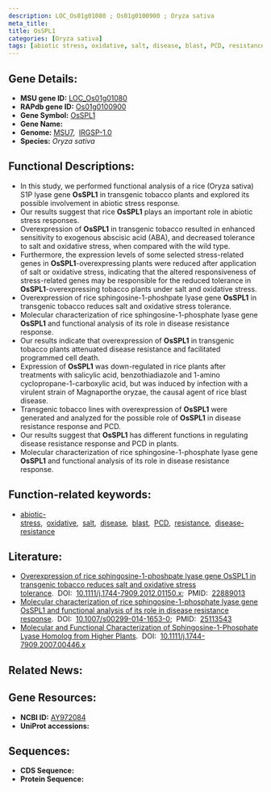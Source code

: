 ```yaml
---
description: LOC_Os01g01080 ; Os01g0100900 ; Oryza sativa
meta_title:
title: OsSPL1
categories: [Oryza sativa]
tags: [abiotic stress, oxidative, salt, disease, blast, PCD, resistance, disease resistance]
---
```


## Gene Details:
- **MSU gene ID:** [LOC_Os01g01080](http://rice.uga.edu/cgi-bin/ORF_infopage.cgi?orf=LOC_Os01g01080)  
- **RAPdb gene ID:** [Os01g0100900](https://rapdb.dna.affrc.go.jp/locus/?name=Os01g0100900)  
- **Gene Symbol:** <u>OsSPL1</u>
- **Gene Name:**
- **Genome:**  [MSU7](http://rice.uga.edu/),&nbsp;&nbsp;[IRGSP-1.0](https://rapdb.dna.affrc.go.jp/download/irgsp1.html)
- **Species:** *Oryza sativa*

## Functional Descriptions:
   - In this study, we performed functional analysis of a rice (Oryza sativa) S1P lyase gene **OsSPL1** in transgenic tobacco plants and explored its possible involvement in abiotic stress response.
   - Our results suggest that rice **OsSPL1** plays an important role in abiotic stress responses.
   - Overexpression of **OsSPL1** in transgenic tobacco resulted in enhanced sensitivity to exogenous abscisic acid (ABA), and decreased tolerance to salt and oxidative stress, when compared with the wild type.
   - Furthermore, the expression levels of some selected stress-related genes in **OsSPL1**-overexpressing plants were reduced after application of salt or oxidative stress, indicating that the altered responsiveness of stress-related genes may be responsible for the reduced tolerance in **OsSPL1**-overexpressing tobacco plants under salt and oxidative stress.
   - Overexpression of rice sphingosine-1-phoshpate lyase gene **OsSPL1** in transgenic tobacco reduces salt and oxidative stress tolerance.
   - Molecular characterization of rice sphingosine-1-phosphate lyase gene **OsSPL1** and functional analysis of its role in disease resistance response.
   - Our results indicate that overexpression of **OsSPL1** in transgenic tobacco plants attenuated disease resistance and facilitated programmed cell death.
   - Expression of **OsSPL1** was down-regulated in rice plants after treatments with salicylic acid, benzothiadiazole and 1-amino cyclopropane-1-carboxylic acid, but was induced by infection with a virulent strain of Magnaporthe oryzae, the causal agent of rice blast disease.
   - Transgenic tobacco lines with overexpression of **OsSPL1** were generated and analyzed for the possible role of **OsSPL1** in disease resistance response and PCD.
   - Our results suggest that **OsSPL1** has different functions in regulating disease resistance response and PCD in plants.
   - Molecular characterization of rice sphingosine-1-phosphate lyase gene **OsSPL1** and  functional analysis of its role in disease resistance response.

## Function-related keywords:
   - [abiotic-stress](/tags/abiotic-stress/),&nbsp;&nbsp;[oxidative](/tags/oxidative/),&nbsp;&nbsp;[salt](/tags/salt/),&nbsp;&nbsp;[disease](/tags/disease/),&nbsp;&nbsp;[blast](/tags/blast/),&nbsp;&nbsp;[PCD](/tags/PCD/),&nbsp;&nbsp;[resistance](/tags/resistance/),&nbsp;&nbsp;[disease-resistance](/tags/disease-resistance/)

## Literature:
   - [Overexpression of rice sphingosine-1-phoshpate lyase gene OsSPL1 in transgenic tobacco reduces salt and oxidative stress tolerance](https://www.doi.org/10.1111/j.1744-7909.2012.01150.x).&nbsp;&nbsp;DOI:&nbsp;&nbsp;[10.1111/j.1744-7909.2012.01150.x](https://www.doi.org/10.1111/j.1744-7909.2012.01150.x);&nbsp;&nbsp;PMID:&nbsp;&nbsp;[22889013](https://pubmed.ncbi.nlm.nih.gov/22889013/)
   - [Molecular characterization of rice sphingosine-1-phosphate lyase gene OsSPL1 and functional analysis of its role in disease resistance response](https://www.doi.org/10.1007/s00299-014-1653-0).&nbsp;&nbsp;DOI:&nbsp;&nbsp;[10.1007/s00299-014-1653-0](https://www.doi.org/10.1007/s00299-014-1653-0);&nbsp;&nbsp;PMID:&nbsp;&nbsp;[25113543](https://pubmed.ncbi.nlm.nih.gov/25113543/)
   - [Molecular and Functional Characterization of Sphingosine-1-Phosphate Lyase Homolog from Higher Plants](https://www.doi.org/10.1111/j.1744-7909.2007.00446.x).&nbsp;&nbsp;DOI:&nbsp;&nbsp;[10.1111/j.1744-7909.2007.00446.x](https://www.doi.org/10.1111/j.1744-7909.2007.00446.x)

## Related News:

## Gene Resources:
- **NCBI ID:**  [AY972084](http://www.ncbi.nlm.nih.gov/nuccore/AY972084)
- **UniProt accessions:** [](https://www.uniprot.org/uniprotkb//entry)

## Sequences:
- **CDS Sequence:**
- **Protein Sequence:**
